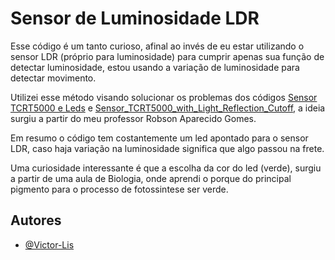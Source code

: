 # Sensor de Luminosidade LDR

Esse código é um tanto curioso, afinal ao invés de eu estar utilizando o sensor LDR (próprio para luminosidade) para cumprir apenas sua função de detectar luminosidade, estou usando a variação de luminosidade para detectar movimento. 

Utilizei esse método visando solucionar os problemas dos códigos [Sensor TCRT5000 e Leds](https://github.com/Victor-Lis/Sensor_TCRT5000_e_Leds) e [Sensor_TCRT5000_with_Light_Reflection_Cutoff](https://github.com/Victor-Lis/Sensor_TCRT5000_with_Light_Reflection_Cutoff), a ideia surgiu a partir do meu professor Robson Aparecido Gomes.

Em resumo o código tem costantemente um led apontado para o sensor LDR, caso haja variação na luminosidade significa que algo passou na frete.

Uma curiosidade interessante é que a escolha da cor do led (verde), surgiu a partir de uma aula de Biologia, onde aprendi o porque do principal pigmento para o processo de fotossintese ser verde.

## Autores

- [@Victor-Lis](https://github.com/Victor-Lis)
